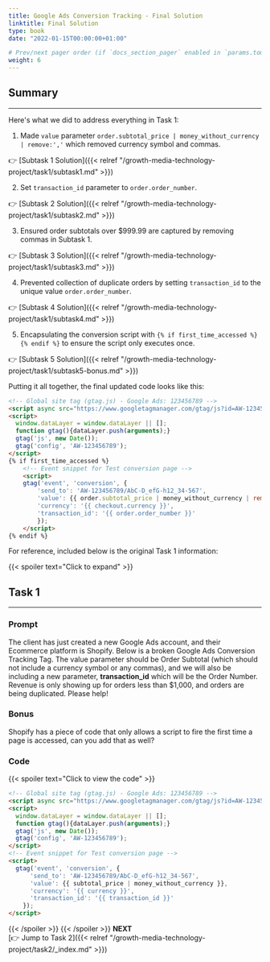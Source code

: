 ```yaml
---
title: Google Ads Conversion Tracking - Final Solution
linktitle: Final Solution
type: book
date: "2022-01-15T00:00:00+01:00"

# Prev/next pager order (if `docs_section_pager` enabled in `params.toml`)
weight: 6
---
```


## Summary

***

Here's what we did to address everything in Task 1:

1. Made `value` parameter `order.subtotal_price | money_without_currency | remove:','` which removed currency symbol and commas.

:point_right: [Subtask 1 Solution]({{< relref "/growth-media-technology-project/task1/subtask1.md" >}})

2. Set `transaction_id` parameter to `order.order_number`. 

:point_right: [Subtask 2 Solution]({{< relref "/growth-media-technology-project/task1/subtask2.md" >}})

3. Ensured order subtotals over $999.99 are captured by removing commas in Subtask 1.

:point_right: [Subtask 3 Solution]({{< relref "/growth-media-technology-project/task1/subtask3.md" >}})

4. Prevented collection of duplicate orders by setting `transaction_id` to the unique value `order.order_number`.

:point_right: [Subtask 4 Solution]({{< relref "/growth-media-technology-project/task1/subtask4.md" >}})

5.  Encapsulating the conversion script with `{% if first_time_accessed %} {% endif %}` to ensure the script only executes once.

:point_right: [Subtask 5 Solution]({{< relref "/growth-media-technology-project/task1/subtask5-bonus.md" >}})

Putting it all together, the final updated code looks like this:

```html
<!-- Global site tag (gtag.js) - Google Ads: 123456789 -->  
<script async src="https://www.googletagmanager.com/gtag/js?id=AW-123456789"></script>  
<script>
  window.dataLayer = window.dataLayer || [];
  function gtag(){dataLayer.push(arguments);}  
  gtag('js', new Date());
  gtag('config', 'AW-123456789'); 
</script>
{% if first_time_accessed %}  
    <!-- Event snippet for Test conversion page -->  
    <script>
    gtag('event', 'conversion', {  
        'send_to': 'AW-123456789/AbC-D_efG-h12_34-567',  
        'value': {{ order.subtotal_price | money_without_currency | remove:',' }},
        'currency': '{{ checkout.currency }}',
        'transaction_id': '{{ order.order_number }}'  
        });  
    </script> 
{% endif %}
```
For reference, included below is the original Task 1 information:

{{< spoiler text="Click to expand" >}}
## Task 1

***

### Prompt

The client has just created a new Google Ads account, and their Ecommerce platform is Shopify. Below is a broken Google Ads Conversion Tracking Tag. The value parameter should be Order Subtotal (which should not include a currency symbol or any commas), and we will also be including a new parameter, **transaction_id** which will be the Order Number. Revenue is only showing up for orders less than $1,000, and orders are being duplicated. Please help!

### Bonus

Shopify has a piece of code that only allows a script to fire the first time a page is accessed, can you
add that as well? 

### Code 

{{< spoiler text="Click to view the code" >}}
```html
<!-- Global site tag (gtag.js) - Google Ads: 123456789 -->  
<script async src="https://www.googletagmanager.com/gtag/js?id=AW-123456789"></script>  
<script>
  window.dataLayer = window.dataLayer || [];
  function gtag(){dataLayer.push(arguments);}  
  gtag('js', new Date());
  gtag('config', 'AW-123456789'); 
</script>  
<!-- Event snippet for Test conversion page -->  
<script>
  gtag('event', 'conversion', {  
      'send_to': 'AW-123456789/AbC-D_efG-h12_34-567',  
      'value': {{ subtotal_price | money_without_currency }},  
      'currency': '{{ currency }}',  
      'transaction_id': '{{ transaction_id }}'  
    });  
</script> 
```
{{< /spoiler >}}
{{< /spoiler >}}
**NEXT**  
[:point_right: Jump to Task 2]({{< relref "/growth-media-technology-project/task2/_index.md" >}})